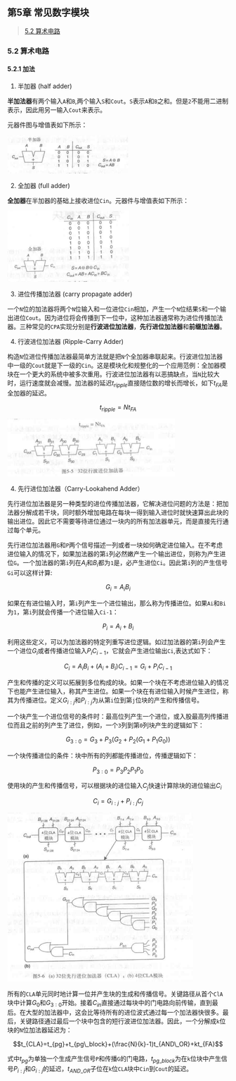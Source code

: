 ## 第5章 常见数字模块

>[5.2 算术电路](#5.2)

<h3 id = "5.2">
5.2 算术电路
</h3>

#### 5.2.1 加法

1. 半加器 (half adder)

**半加法器**有两个输入`A`和`B`,两个输入`S`和`Cout`。`S`表示`A`和`B`之和。但是`2`不能用二进制表示，因此用另一输入`Cout`来表示。

元器件图与增值表如下所示：

<img src="./../assets/blog_res/第5章 常见数字模块.assets/image-20230307113840129.png" alt="image-20230307113840129" style="zoom:50%;" />

2. 全加器 (full adder)

**全加器**在半加器的基础上接收进位`Cin`。元器件与增值表如下所示：

<img src="./../assets/blog_res/第5章 常见数字模块.assets/image-20230307114512585.png" alt="image-20230307114512585" style="zoom:50%;" />

3. 进位传播加法器 (carry propagate adder)

一个`N`位的加法器将两个`N`位输入和一位进位`Cin`相加，产生一个`N`位结果`S`和一个输出进位`Cout`。因为进位将会传播到下一位中，这种加法器通常称为进位传播加法器。三种常见的`CPA`实现分别是**行波进位加法器**，**先行进位加法器**和**前缀加法器**。

4. 行波进位加法器 (Ripple-Carry Adder)

构造`N`位进位传播加法器最简单方法就是把`N`个全加器串联起来。行波进位加法器中一级的`Cout`就是下一级的`Cin`。这是模块化和规整化的一个应用范例：全加器模块在一个更大的系统中被多次重用。行波进位加法器有以恶搞缺点，当`N`比较大时，运行速度就会减慢。加法器的延迟$t_{ripple}$直接随位数的增长而增长，如下$t_{FA}$是全加器的延迟。

$$t_{ripple} = Nt_{FA}$$ 

<img src="./../assets/blog_res/第5章 常见数字模块.assets/image-20230314104045413.png" alt="image-20230314104045413" style="zoom: 50%;" />

4. 先行进位加法器（Carry-Lookahend Adder）

先行进位加法器是另一种类型的进位传播加法器，它解决进位问题的方法是：把加法器分解成若干块，同时额外增加电路在每块一得到输入进位时就快速算出此块的输出进位。因此它不需要等待进位通过一块内的所有加法器单元，而是直接先行通过每个单元。

先行进位加法器用`G`和`P`两个信号描述一列或者一块如何确定进位输入。在不考虑进位输入的情况下，如果加法器的第`i`列必然嫩产生一个输出进位，则称为产生进位`G`。一个加法器的第`i`列在$A_i$和$B_i$都为`1`是，必产生进位`Ci`。因此第`i`列的产生信号`Gi`可以这样计算:

$$G_i = A_i B_i$$

如果在有进位输入时，第`i`列产生一个进位输出，那么称为传播进位。如果`Ai`和`Bi`为`1`，第`i`列就会传播一个进位输入`Ci-1`：

$$P_i = A_i + B_i$$

利用这些定义，可以为加法器的特定列重写进位逻辑。如过加法器的第`i`列会产生一个进位$G_i$或者传播进位输入$P_iC_{i-1}$，它就会产生进位输出`Ci`,表达式如下：

$$C_i=A_iB_i+(A_i + B_i)C_{i-1} = G_i+P_iC_{i-1}$$

产生和传播的定义可以拓展到多位构成的块。如果一个块在不考虑进位输入的情况下也能产生进位输入，称其产生进位。如果一个块在有进位输入时候产生进位，称其为传播进位。定义$G_{i:j}$和$P_{i:j}$为从第`i`位到第`j`位块的产生和传播信号。

一个块产生一个进位信号的条件时：最高位列产生一个进位，或入股最高列传播进位而且之前的列产生了进位，例如，一个`3`列到第`0`列块产生的逻辑如下：

$$G_{3:0}=G_3+P_3(G_2 + P_2(G_1 + P_1G_0))$$

一个块传播进位的条件：块中所有的列都能传播进位，传播逻辑如下：

$$P_{3:0}=P_3P_2P_1P_0$$

使用块的产生和传播信号，可以根据块的进位输入$C_j$快速计算除块的进位输出$C_i$

$$C_i = G_{i:j} + P_{i:j}C_j$$

<img src="./../assets/blog_res/第5章 常见数字模块.assets/image-20230314115113973.png" alt="image-20230314115113973" style="zoom:50%;" />

所有的`CLA`单元同时地计算一位并产生块的生成和传播信号。关键路径从首个`ClA`块中计算$G_0$和$G_{3:0}$开始。接着$C_{in}$直接通过每块中的门电路向前传输，直到最后。在大型的加法器中，这会比等待所有的进位波式通过每一个加法器快很多。最后，关键路径通过最后一个块中包含的短行波进位加法器。因此，一个分解成`k`位块的`N`位加法器延迟为：

$$t_{CLA}=t_{pg}+t_{pg\_block}+(\frac{N}{k}-1)t_{AND\_OR}+kt_{FA}$$

式中$t_{pg}$为单独一个生成产生信号`P`和传播`G`的门电路，$t_{pg \_block}$为在`k`位块中产生信号$P_{i:j}$和$G_{i:j}$的延迟，$t_{AND \_OR}$子位在`k`位`CLA`块中`Cin`到`Cout`的延迟。